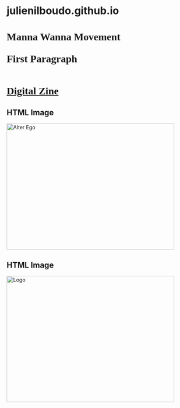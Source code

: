 # julienilboudo.github.io
<!DOCTYPE html>
<html>
  
  <head>
  <title>Manna Wanna/>
  </title>
  </head>
  
  <body bgcolor+"#F47F65">
  
  <h1 style="font-family:times new roman">Manna Wanna Movement</h!>
  <p style="podition:absolute; top:100px; left 200px; color:#F4&F45; font-size 20pt">First Paragraph</p>
    
   <div>
   <img scr="images/MannaWanna3ai.jpg" width="400" height "400">
    </div>
    
    
   <p><a href= "MWM Zine3.pdf ">Digital Zine</a><p>
    
    
    
   <h2>HTML Image</h2>
<p><img src="RoadtoSuccess.jpg" alt="Alter Ego" width="460" height="345"></p>



<h2>HTML Image</h2>
<p><img src=" /images/MWM Zine2.pdf" alt="Logo" width="460" height="345"></p>

<a href=""></a>
    </body>
    </html>
    
    
    
    
 


